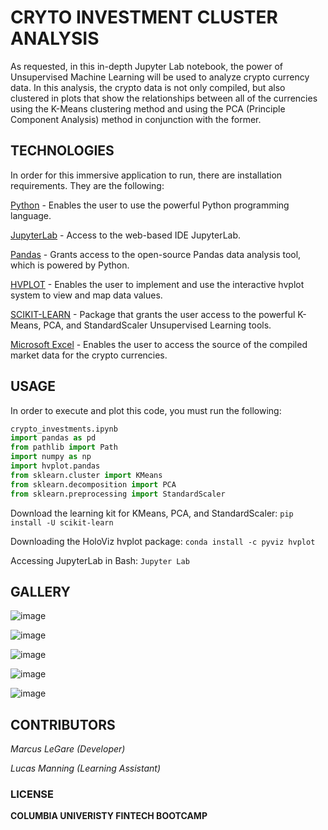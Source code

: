 # CRYTO INVESTMENT CLUSTER ANALYSIS

As requested, in this in-depth Jupyter Lab notebook, the power of Unsupervised Machine Learning will be used to analyze crypto currency data. In this analysis, the crypto data is not only compiled, but also clustered in plots that show the relationships between all of the currencies using the K-Means clustering method and using the PCA (Principle Component Analysis) method in conjunction with the former. 

## TECHNOLOGIES

In order for this immersive application to run, there are installation requirements. They are the following:

[Python](https://www.python.org/downloads/) - Enables the user to use the powerful Python programming language.

[JupyterLab](https://jupyter.org/) - Access to the web-based IDE JupyterLab.  

[Pandas](https://pandas.pydata.org/) - Grants access to the open-source Pandas data analysis tool, which is powered by Python.

[HVPLOT](https://hvplot.holoviz.org/) - Enables the user to implement and use the interactive hvplot system to view and map data values.

[SCIKIT-LEARN](https://scikit-learn.org/stable/install.html) - Package that grants the user access to the powerful K-Means, PCA, and StandardScaler Unsupervised Learning tools.

[Microsoft Excel](https://www.microsoft.com/en-us/microsoft-365/excel) - Enables the user to access the source of the compiled market data for the crypto currencies.

## USAGE

In order to execute and plot this code, you must run the following:

```python
crypto_investments.ipynb
import pandas as pd
from pathlib import Path
import numpy as np
import hvplot.pandas 
from sklearn.cluster import KMeans
from sklearn.decomposition import PCA
from sklearn.preprocessing import StandardScaler
```
Download the learning kit for KMeans, PCA, and StandardScaler: `pip install -U scikit-learn`

Downloading the HoloViz hvplot package: `conda install -c pyviz hvplot`

Accessing JupyterLab in Bash: `Jupyter Lab`

## GALLERY

![image](https://github.com/MLeGare29/CRYPTO_CLUSTER_ANALYSIS/assets/127421460/5a7c79c9-b37e-43a8-9628-61904c13deb9)

![image](https://github.com/MLeGare29/CRYPTO_CLUSTER_ANALYSIS/assets/127421460/1f11feb7-d27c-4b49-a278-9b4ce1bd2a72)

![image](https://github.com/MLeGare29/CRYPTO_CLUSTER_ANALYSIS/assets/127421460/97b69918-1e48-4da9-814b-9b9e15e9a920)

![image](https://github.com/MLeGare29/CRYPTO_CLUSTER_ANALYSIS/assets/127421460/b1853e13-1938-4be7-acb1-0bfdc5002f0c)

![image](https://github.com/MLeGare29/CRYPTO_CLUSTER_ANALYSIS/assets/127421460/b781c39d-57d5-41db-9367-e692169e755b)

## CONTRIBUTORS

*Marcus LeGare (Developer)*

*Lucas Manning (Learning Assistant)*

### LICENSE

**COLUMBIA UNIVERISTY FINTECH BOOTCAMP**
